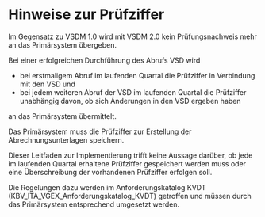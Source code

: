 # Hinweise zur Prüfziffer

Im Gegensatz zu VSDM 1.0 wird mit VSDM 2.0 kein Prüfungsnachweis mehr an das Primärsystem übergeben. 

Bei einer erfolgreichen Durchführung des Abrufs VSD wird 
  - bei erstmaligem Abruf im laufenden Quartal die Prüfziffer in Verbindung mit den VSD und
  - bei jedem weiteren Abruf der VSD im laufenden Quartal die Prüfziffer unabhängig davon, ob sich Änderungen in den VSD ergeben haben

an das Primärsystem übermittelt.

Das Primärsystem muss die Prüfziffer zur Erstellung der Abrechnungsunterlagen speichern. 

Dieser Leitfaden zur Implementierung trifft keine Aussage darüber, ob jede im laufenden Quartal erhaltene Prüfziffer gespeichert werden muss oder eine Überschreibung der vorhandenen Prüfziffer erfolgen soll. 

Die Regelungen dazu werden im Anforderungskatalog KVDT (KBV_ITA_VGEX_Anforderungskatalog_KVDT) getroffen und müssen durch das Primärsystem entsprechend umgesetzt werden.













